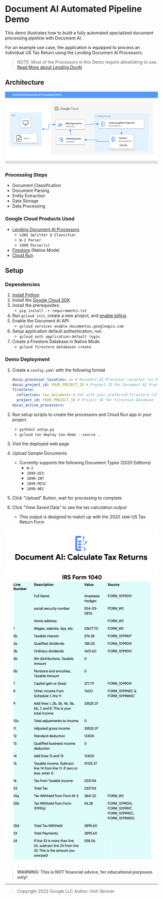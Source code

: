 # Document AI Automated Pipeline Demo

This demo illustrates how to build a fully automated specialized document processing pipeline with Document AI.

For an example use case, the application is equipped to process an individual US Tax Return using the Lending Document AI Processors.

> NOTE: Most of the Processors in this Demo require allowlisting to use.  
> [Read More about Lending DocAI](https://cloud.google.com/solutions/lending-doc-ai)

## Architecture

![Architecture Diagram](img/ArchitectureDiagram.png)

### Processing Steps

- Document Classification
- Document Parsing
- Entity Extraction
- Data Storage
- Data Processing

### Google Cloud Products Used

- [Lending Document AI Processors][1]
  - `LDAI Splitter & Classifier`
  - `W-2 Parser`
  - `1099 Parser(s)`
- [Firestore][2] (Native Mode)
- [Cloud Run][3]

[1]: https://cloud.google.com/document-ai/docs/processors-list#lending_processors
[2]: https://cloud.google.com/firestore
[3]: https://cloud.google.com/run

## Setup

### Dependencies

1. [Install Python](https://www.python.org/downloads/)
2. Install the [Google Cloud SDK](https://cloud.google.com/sdk/docs/install)
3. Install the prerequisites:
   - `pip install -r requirements.txt`
4. Run `gcloud init`, create a new project, and
   [enable billing](https://cloud.google.com/billing/docs/how-to/modify-project#enable_billing_for_a_project)
5. Enable the Document AI API:
   - `gcloud services enable documentai.googleapis.com`
6. Setup application default authentication, run:
   - `gcloud auth application-default login`
7. Create a Firestore Database in Native Mode
   - `gcloud firestore databases create`

### Demo Deployment

1. Create a `config.yaml` with the following format

   ```yaml
   docai_processor_location: us # Document AI Processor Location (us OR eu)
   docai_project_id: YOUR_PROJECT_ID # Project ID for Document AI Processors
   firestore:
     collection: tax_documents # Set with your preferred Firestore Collection Name
     project_id: YOUR_PROJECT_ID # Project ID for Firestore Database
   docai_active_processors:
   ```

2. Run setup scripts to create the processors and Cloud Run app in your project.
   - `python3 setup.py`
   - `gcloud run deploy tax-demo --source .`
3. Visit the deployed web page
4. Upload Sample Documents
   - Currently supports the following Document Types (2020 Editions)
     - `W-2`
     - `1099-DIV`
     - `1099-INT`
     - `1099-MISC`
     - `1099-NEC`
5. Click "Upload" Button, wait for processing to complete
6. Click "View Saved Data" to see the tax calculation output
   - This output is designed to match up with the 2020 `1040` US Tax Return Form

![Header](img/Header.png)
![Example Output](img/ExampleOutput.png)

> **WARNING: This is NOT financial advice, for educational purposes only!**

---

> Copyright 2022 Google LLC
> Author: Holt Skinner
